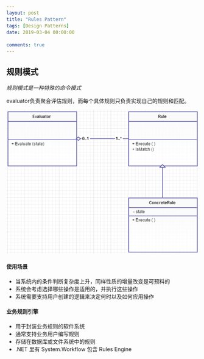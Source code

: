 ```yaml
---
layout: post
title: "Rules Pattern"
tags: [Design Patterns]
date: 2019-03-04 00:00:00

comments: true
---  
```


## 规则模式  

*规则模式是一种特殊的命令模式*  

evaluator负责聚合评估规则，而每个具体规则只负责实现自己的规则和匹配。

![rule](/assets/gallery/rule.png)   

#### 使用场景

- 当系统内的条件判断复杂度上升，同样性质的增量改变是可预料的
- 系统会考虑选择哪些操作是适用的，并执行这些操作
- 系统需要支持用户创建的逻辑来决定何时以及如何应用操作

#### 业务规则引擎  

- 用于封装业务规则的软件系统  
- 通常支持业务用户编写规则  
- 存储在数据库或文件系统中的规则  
- .NET 里有 System.Workflow 包含 Rules Engine





<!--more-->  